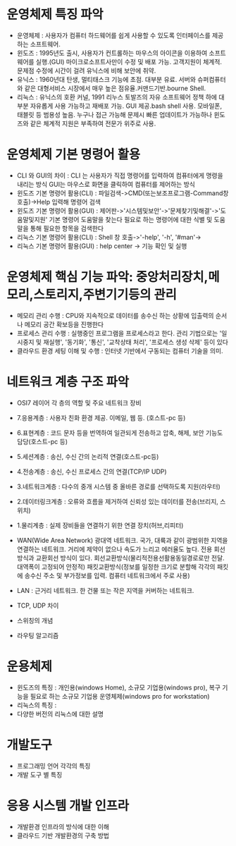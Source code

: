 # 운영체제 특징 파악
* 운영체제 : 사용자가 컴퓨터 하드웨어를 쉽게 사용할 수 있도록 인터페이스를 제공하는 소프트웨어.
* 윈도즈 : 1995년도 출시, 사용자가 컨트롤하는 마우스의 아이콘을 이용하여 소프트웨어를 실행.(GUI)
마이크로소프트사만이 수정 및 배포 가능. 고객지원이 체계적. 문제점 수정에 시간이 걸려 유닉스에 비해 보안에 취약.
* 유닉스 : 1960년대 탄생, 멀티태스크 기능에 초점. 대부분 유료. 
서버와 슈퍼컴퓨터와 같은 대형서비스 시장에서 매우 높은 점유율.커맨드기반.bourne Shell.
* 리눅스 : 유닉스의 호환 커널, 1991 리누스 토발즈의 자유 소프트웨어 정책 하에 대부분 자유롭게 사용 가능하고 재배포 가능.
GUI 제공.bash shell 사용. 모바일폰, 태블릿 등 범용성 높음. 
누구나 접근 가능해 문제시 빠른 업데이트가 가능하나 윈도즈와 같은 체계적 지원은 부족하여 전문가 위주로 사용.

# 운영체제 기본 명령어 활용
* CLI 와 GUI의 차이 : CLI 는 사용자가 직접 명령어를 입력하여 컴퓨터에게 명령을 내리는 방식 GUI는 마우스로 화면을 클릭하여 컴퓨터를 제어하는 방식
* 윈도즈 기본 명령어 활용(CLI) : 파일검색->CMD(또는보조프로그램-Command창호출)->Help 입력해 명령어 검색
* 윈도즈 기본 명령어 활용(GUI) : 제어판->'시스템및보안'->'문제찾기및해결'->'도움말및지원'
기본 명령어 도움말을 찾는다
필요로 하는 명령어에 대한 식별 및 도움말을 통해 필요한 항목을 검색한다
* 리눅스 기본 명령어 활용(CLI) : Shell 창 호출->'-help', '-h', '#man'->
* 리눅스 기본 명령어 활용(GUI) : help center -> 기능 확인 및 실행

# 운영체제 핵심 기능 파악: 중앙처리장치,메모리,스토리지,주변기기등의 관리
* 메모리 관리 수행 : CPU와 지속적으로 데이터를 송수신 하는 상황에 입출력의 순서나 메모리 공간 확보등을 진행한다
* 프로세스 관리 수행 : 실행중인 프로그램을 프로세스라고 한다. 관리 기법으로는 '일시중지 및 재실행', '동기화', '통신', '교착상태 처리', '프로세스 생성 삭제' 등이 있다
* 클라우드 환경 세팅 이해 및 수행 : 인터넷 기반에서 구동되는 컴퓨터 기술을 의미. 

# 네트워크 계층 구조 파악
* OSI7 레이어 각 층의 역할 및 주요 네트워크 장비
* 7.응용계층 : 사용자 친화 환경 제공. 이메일, 웹 등. (호스트-pc 등)
* 6.표현계층 : 코드 문자 등을 번역하여 일관되게 전송하고 압축, 해제, 보안 기능도 담당(호스트-pc 등)
* 5.세션계층 : 송신, 수신 간의 논리적 연결(호스트-pc등)
* 4.전송계층 : 송신, 수신 프로세스 간의 연결(TCP/IP UDP)
* 3.네트워크계층 : 다수의 중개 시스템 중 올바른 경로를 선택하도록 지원(라우터)
* 2.데이터링크계층 : 오류와 흐름을 제거하여 신뢰성 있는 데이터를 전송(브리지, 스위치)
* 1.물리계층 : 실제 장비들을 연결하기 위한 연결 장치(허브,리피터)

* WAN(Wide Area Network) 광대역 네트워크. 국가, 대륙과 같이 광범위한 지역을 연결하는 네트워크. 거리에 제약이 없으나 속도가 느리고 에러율도 높다. 전용 회선 방식과 교환회선 방식이 있다. 회선교환방식(물리적전용선활용동일경로로만 전달. 대역폭이 고정되어 안정적) 패킷교환방식(정보를 일정한 크기로 분할해 각각의 패킷에 송수신 주소 및 부가정보를 입력. 컴퓨터 네트워크에서 주로 사용)
* LAN : 근거리 네트워크. 한 건물 또는 작은 지역을 커버하는 네트워크.
* TCP, UDP 차이
* 스위칭의 개념
* 라우팅 알고리즘

# 운용체제
* 윈도즈의 특징 : 개인용(windows Home), 소규모 기업용(windows pro), 복구 기능을 필요로 하는 소규모 기업용 운영체제(windows pro for workstation) 
* 리눅스의 특징 : 
* 다양한 버전의 리눅스에 대한 설명

# 개발도구
* 프로그래밍 언어 각각의 특징
* 개발 도구 별 특징

# 응용 시스템 개발 인프라
* 개발환경 인프라의 방식에 대한 이해
* 클라우드 기반 개발환경의 구축 방법

